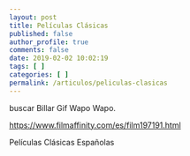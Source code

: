 ```yaml
---
layout: post
title: Películas Clásicas
published: false
author_profile: true
comments: false
date: 2019-02-02 10:02:19
tags: [ ]
categories: [ ]
permalink: /articulos/peliculas-clasicas
---
```

buscar Billar Gif Wapo Wapo.









https://www.filmaffinity.com/es/film197191.html

Películas Clásicas Españolas